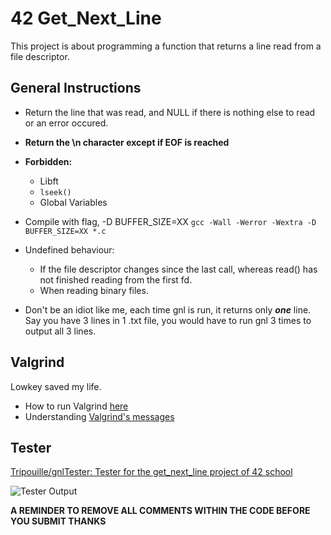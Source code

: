 # 42 Get_Next_Line
This project is about programming a function that returns a line
read from a file descriptor.

## General Instructions
- Return the line that was read, and NULL if there is nothing else to read or an error occured.
- **Return the \n character except if EOF is reached**
- **Forbidden:**
  - Libft
  - `lseek()`
  - Global Variables
- Compile with flag, -D BUFFER_SIZE=XX
	`gcc -Wall -Werror -Wextra -D BUFFER_SIZE=XX *.c`
- Undefined behaviour:
  - If the file descriptor changes since the last call, whereas read() has not finished reading from the first fd.
  - When reading binary files. 

- Don't be an idiot like me, each time gnl is run, it returns only ***one*** line. Say you have 3 lines in 1 .txt file, you would have to run gnl 3 times to output all 3 lines.

## Valgrind
Lowkey saved my life.

- How to run Valgrind [here](https://stackoverflow.com/questions/5134891/how-do-i-use-valgrind-to-find-memory-leaks)
- Understanding [Valgrind's messages](https://epitech-2022-technical-documentation.readthedocs.io/en/latest/valgrind.html)

## Tester
[Tripouille/gnlTester: Tester for the get_next_line project of 42 school](https://github.com/Tripouille/gnlTester)

![Tester Output](https://user-images.githubusercontent.com/86459918/154621008-75ca3e64-8703-4d01-bfa6-88b2f4976fcb.png)


**A REMINDER TO REMOVE ALL COMMENTS WITHIN THE CODE BEFORE YOU SUBMIT THANKS**
